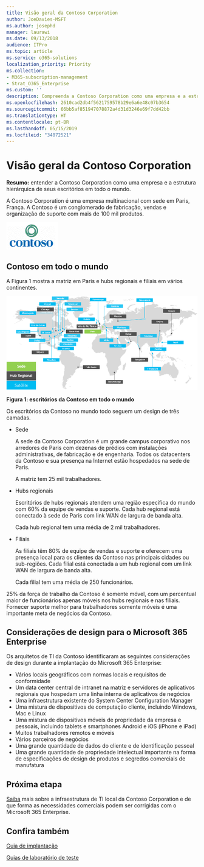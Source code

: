 ```yaml
---
title: Visão geral da Contoso Corporation
author: JoeDavies-MSFT
ms.author: josephd
manager: laurawi
ms.date: 09/13/2018
audience: ITPro
ms.topic: article
ms.service: o365-solutions
localization_priority: Priority
ms.collection:
- M365-subscription-management
- Strat_O365_Enterprise
ms.custom: ''
description: Compreenda a Contoso Corporation como uma empresa e a estrutura hierárquica de seus escritórios em todo o mundo.
ms.openlocfilehash: 2610cad2db4f5621759578b29e6a6e48c07b3654
ms.sourcegitcommit: 66bb5af851947078872a4d31d3246e69f7dd42bb
ms.translationtype: HT
ms.contentlocale: pt-BR
ms.lasthandoff: 05/15/2019
ms.locfileid: "34072521"
---
```

# <a name="overview-of-the-contoso-corporation"></a>Visão geral da Contoso Corporation

**Resumo:** entender a Contoso Corporation como uma empresa e a estrutura hierárquica de seus escritórios em todo o mundo.

A Contoso Corporation é uma empresa multinacional com sede em Paris, França. A Contoso é um conglomerado de fabricação, vendas e organização de suporte com mais de 100 mil produtos.

![](./media/contoso-overview/contoso-icon.png)

## <a name="contoso-around-the-world"></a>Contoso em todo o mundo

A Figura 1 mostra a matriz em Paris e hubs regionais e filiais em vários continentes.

![](./media/contoso-overview/contoso-overview-fig1.png)

**Figura 1: escritórios da Contoso em todo o mundo**
 
Os escritórios da Contoso no mundo todo seguem um design de três camadas.

- Sede

  A sede da Contoso Corporation é um grande campus corporativo nos arredores de Paris com dezenas de prédios com instalações administrativas, de fabricação e de engenharia. Todos os datacenters da Contoso e sua presença na Internet estão hospedados na sede de Paris.

  A matriz tem 25 mil trabalhadores.

- Hubs regionais

  Escritórios de hubs regionais atendem uma região específica do mundo com 60% da equipe de vendas e suporte. Cada hub regional está conectado à sede de Paris com link WAN de largura de banda alta.

  Cada hub regional tem uma média de 2 mil trabalhadores.

- Filiais

  As filiais têm 80% de equipe de vendas e suporte e oferecem uma presença local para os clientes da Contoso nas principais cidades ou sub-regiões. Cada filial está conectada a um hub regional com um link WAN de largura de banda alta.

  Cada filial tem uma média de 250 funcionários.

25% da força de trabalho da Contoso é somente móvel, com um percentual maior de funcionários apenas móveis nos hubs regionais e nas filiais. Fornecer suporte melhor para trabalhadores somente móveis é uma importante meta de negócios da Contoso.

## <a name="design-considerations-for-microsoft-365-enterprise"></a>Considerações de design para o Microsoft 365 Enterprise

Os arquitetos de TI da Contoso identificaram as seguintes considerações de design durante a implantação do Microsoft 365 Enterprise: 

- Vários locais geográficos com normas locais e requisitos de conformidade
- Um data center central de intranet na matriz e servidores de aplicativos regionais que hospedam uma linha interna de aplicativos de negócios
- Uma infraestrutura existente do System Center Configuration Manager
- Uma mistura de dispositivos de computação cliente, incluindo Windows, Mac e Linux
- Uma mistura de dispositivos móveis de propriedade da empresa e pessoais, incluindo tablets e smartphones Android e iOS (iPhone e iPad)
- Muitos trabalhadores remotos e móveis
- Vários parceiros de negócios
- Uma grande quantidade de dados do cliente e de identificação pessoal
- Uma grande quantidade de propriedade intelectual importante na forma de especificações de design de produtos e segredos comerciais de manufatura

## <a name="next-step"></a>Próxima etapa

[Saiba](contoso-infra-needs.md) mais sobre a infraestrutura de TI local da Contoso Corporation e de que forma as necessidades comerciais podem ser corrigidas com o Microsoft 365 Enterprise.

## <a name="see-also"></a>Confira também

[Guia de implantação](deploy-microsoft-365-enterprise.md)

[Guias de laboratório de teste](m365-enterprise-test-lab-guides.md)



